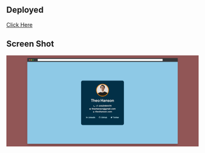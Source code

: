 ## Deployed

[Click Here](https://friendly-pixie-ee861d.netlify.app)

## Screen Shot

![alt text](img1.png 'Title')

